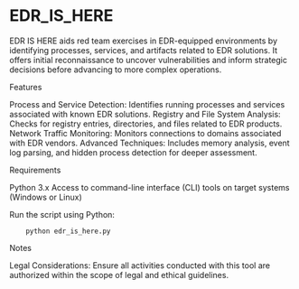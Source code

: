 # EDR_IS_HERE
EDR IS HERE aids red team exercises in EDR-equipped environments by identifying processes, services, and artifacts related to EDR solutions. It offers initial reconnaissance to uncover vulnerabilities and inform strategic decisions before advancing to more complex operations.

Features

Process and Service Detection: Identifies running processes and services associated with known EDR solutions.
Registry and File System Analysis: Checks for registry entries, directories, and files related to EDR products.
Network Traffic Monitoring: Monitors connections to domains associated with EDR vendors.
Advanced Techniques: Includes memory analysis, event log parsing, and hidden process detection for deeper assessment.

Requirements

Python 3.x
Access to command-line interface (CLI) tools on target systems (Windows or Linux)

Run the script using Python:

        python edr_is_here.py

Notes

Legal Considerations: Ensure all activities conducted with this tool are authorized within the scope of legal and ethical guidelines.

